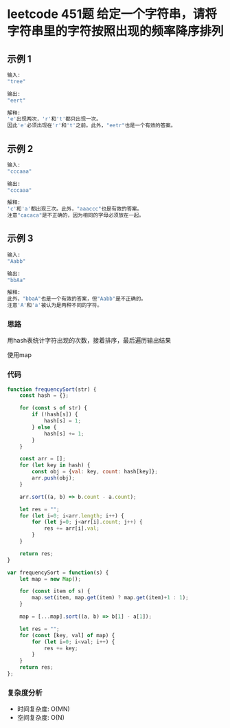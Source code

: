 # leetcode 451题 给定一个字符串，请将字符串里的字符按照出现的频率降序排列

## 示例 1

```bash
输入:
"tree"

输出:
"eert"

解释:
'e'出现两次，'r'和't'都只出现一次。
因此'e'必须出现在'r'和't'之前。此外，"eetr"也是一个有效的答案。
```

## 示例 2

```bash
输入:
"cccaaa"

输出:
"cccaaa"

解释:
'c'和'a'都出现三次。此外，"aaaccc"也是有效的答案。
注意"cacaca"是不正确的，因为相同的字母必须放在一起。
```

## 示例 3

```bash
输入:
"Aabb"

输出:
"bbAa"

解释:
此外，"bbaA"也是一个有效的答案，但"Aabb"是不正确的。
注意'A'和'a'被认为是两种不同的字符。
```

### 思路

用hash表统计字符出现的次数，接着排序，最后遍历输出结果

使用map

### 代码

```js
function frequencySort(str) {
    const hash = {};

    for (const s of str) {
        if (!hash[s]) {
            hash[s] = 1;
        } else {
            hash[s] += 1;
        }
    }

    const arr = [];
    for (let key in hash) {
        const obj = {val: key, count: hash[key]};
        arr.push(obj);
    }

    arr.sort((a, b) => b.count - a.count);

    let res = "";
    for (let i=0; i<arr.length; i++) {
        for (let j=0; j<arr[i].count; j++) {
            res += arr[i].val;
        }
    }

    return res;
}

var frequencySort = function(s) {
    let map = new Map();

    for (const item of s) {
        map.set(item, map.get(item) ? map.get(item)+1 : 1);
    }

    map = [...map].sort((a, b) => b[1] - a[1]);

    let res = "";
    for (const [key, val] of map) {
        for (let i=0; i<val; i++) {
            res += key;
        }
    }
    return res;
};
```

### 复杂度分析

- 时间复杂度: O(MN)
- 空间复杂度: O(N)
